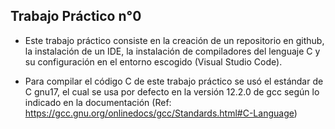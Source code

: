 ## Trabajo Práctico n°0 ##

- Este trabajo práctico consiste en la creación de un repositorio en github, la instalación de un IDE, la instalación de compiladores del lenguaje C y su configuración en el entorno escogido (Visual Studio Code).

- Para compilar el código C de este trabajo práctico se usó el estándar de C gnu17, el cual se usa por defecto en la versión 12.2.0 de gcc según lo indicado en la documentación (Ref: https://gcc.gnu.org/onlinedocs/gcc/Standards.html#C-Language)
